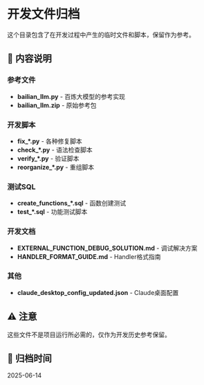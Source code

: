 # 开发文件归档

这个目录包含了在开发过程中产生的临时文件和脚本，保留作为参考。

## 📁 内容说明

### 参考文件
- **bailian_llm.py** - 百炼大模型的参考实现
- **bailian_llm.zip** - 原始参考包

### 开发脚本
- **fix_*.py** - 各种修复脚本
- **check_*.py** - 语法检查脚本
- **verify_*.py** - 验证脚本
- **reorganize_*.py** - 重组脚本

### 测试SQL
- **create_functions_*.sql** - 函数创建测试
- **test_*.sql** - 功能测试脚本

### 开发文档
- **EXTERNAL_FUNCTION_DEBUG_SOLUTION.md** - 调试解决方案
- **HANDLER_FORMAT_GUIDE.md** - Handler格式指南

### 其他
- **claude_desktop_config_updated.json** - Claude桌面配置

## ⚠️ 注意

这些文件不是项目运行所必需的，仅作为开发历史参考保留。

## 📅 归档时间

2025-06-14
